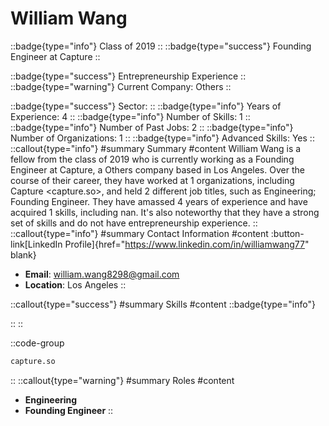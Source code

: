 # William Wang
::badge{type="info"}
Class of 2019
::
::badge{type="success"}
Founding Engineer at Capture
::

::badge{type="success"}
Entrepreneurship Experience
::
::badge{type="warning"}
Current Company: Others
::

::badge{type="success"}
Sector: 
::
::badge{type="info"}
Years of Experience: 4
::
::badge{type="info"}
Number of Skills: 1
::
::badge{type="info"}
Number of Past Jobs: 2
::
::badge{type="info"}
Number of Organizations: 1
::
::badge{type="info"}
Advanced Skills: Yes
::
::callout{type="info"}
#summary
Summary
#content
William Wang is a fellow from the class of 2019 who is currently working as a Founding Engineer at Capture, a Others company based in Los Angeles. Over the course of their career, they have worked at 1 organizations, including Capture <capture.so>, and held 2 different job titles, such as Engineering; Founding Engineer. They have amassed 4 years of experience and have acquired 1 skills, including nan. It's also noteworthy that they have a strong set of skills and do not have entrepreneurship experience.
::
::callout{type="info"}
#summary
Contact Information
#content
:button-link[LinkedIn Profile]{href="https://www.linkedin.com/in/williamwang77" blank}
- **Email**: william.wang8298@gmail.com
- **Location**: Los Angeles
::

::callout{type="success"}
#summary
Skills
#content
::badge{type="info"}

::
::

::code-group
```bash [Capture]
capture.so
```
::
::callout{type="warning"}
#summary
Roles
#content
- **Engineering**
- **Founding Engineer**
::

